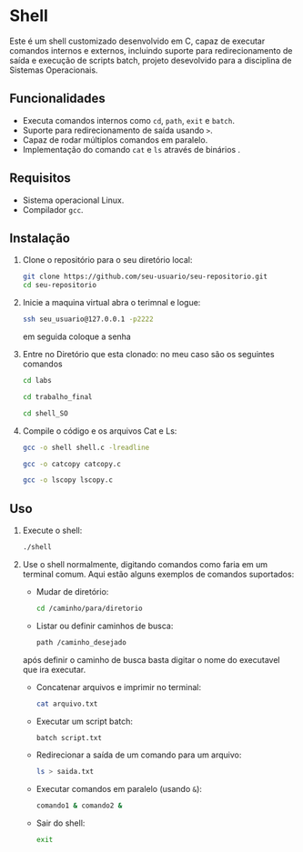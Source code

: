 # Shell

Este é um shell customizado desenvolvido em C, capaz de executar comandos internos e externos, incluindo suporte para redirecionamento de saída e execução de scripts batch, projeto desevolvido para a disciplina de Sistemas Operacionais.

## Funcionalidades

- Executa comandos internos como `cd`, `path`, `exit` e `batch`.
- Suporte para redirecionamento de saída usando `>`.
- Capaz de rodar múltiplos comandos em paralelo.
- Implementação do comando `cat` e `ls` através de binários .

## Requisitos

- Sistema operacional Linux.
- Compilador `gcc`.

## Instalação

1. Clone o repositório para o seu diretório local:
    ```sh
    git clone https://github.com/seu-usuario/seu-repositorio.git
    cd seu-repositorio
    ```
2. Inicie a maquina virtual abra o terimnal e logue:
    ```sh
    ssh seu_usuario@127.0.0.1 -p2222
    ```
    em seguida coloque a senha
3. Entre no Diretório que esta clonado:
   no meu caso são os seguintes comandos
    ```sh
    cd labs
    ```
    ```sh
    cd trabalho_final
    ```
    ```sh
    cd shell_SO
    ```

4. Compile o código e os arquivos Cat e Ls:
    ```sh
    gcc -o shell shell.c -lreadline
    ```
    ```sh
    gcc -o catcopy catcopy.c
    ```
    ```sh
    gcc -o lscopy lscopy.c
    ```
## Uso

1. Execute o shell:
    ```sh
    ./shell
    ```

2. Use o shell normalmente, digitando comandos como faria em um terminal comum. Aqui estão alguns exemplos de comandos suportados:

    - Mudar de diretório:
        ```sh
        cd /caminho/para/diretorio
        ```

    - Listar ou definir caminhos de busca:
        ```sh
        path /caminho_desejado
        ```
    após definir o caminho de busca basta digitar o nome do executavel que ira executar.
    - Concatenar arquivos e imprimir no terminal:
        ```sh
        cat arquivo.txt
        ```

    - Executar um script batch:
        ```sh
        batch script.txt
        ```

    - Redirecionar a saída de um comando para um arquivo:
        ```sh
        ls > saida.txt
        ```

    - Executar comandos em paralelo (usando `&`):
        ```sh
        comando1 & comando2 &
        ```

    - Sair do shell:
        ```sh
        exit
        ```

